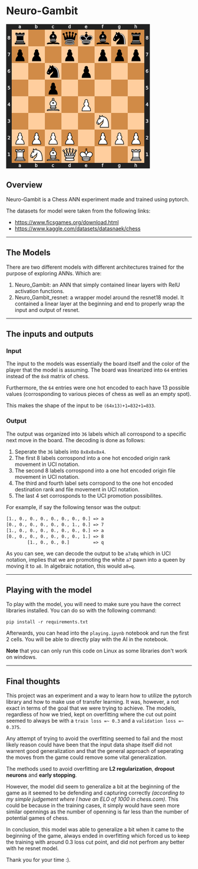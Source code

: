 # Neuro-Gambit
![board](./boards/board.png)

## Overview
Neuro-Gambit is a Chess ANN experiment made and trained using pytorch.

The datasets for model were taken from the following links:
- https://www.ficsgames.org/download.html
- https://www.kaggle.com/datasets/datasnaek/chess
---
## The Models
There are two different models with different architectures trained for the purpose of exploring ANNs. Which are:

1. Neuro_Gambit: an ANN that simply contained linear layers with RelU activation functions.
2. Neuro_Gambit_resnet: a wrapper model around the resnet18 model. It contained a linear layer at the beginning and end to properly wrap the input and output of resnet.
---
## The inputs and outputs
### Input
The input to the models was essentially the board itself and the color of the player that the model is assuming. The board was linearized into `64` entries instead of the `8x8` matrix of chess. 

Furthermore, the `64` entries were one hot encoded to each have 13 possible values (corrosponding to various pieces of chess as well as an empty spot).

This makes the shape of the input to be `(64x13)+1=832+1=833`.

### Output
The output was organized into `36` labels which all corrospond to a specific next move in the board. The decoding is done as follows:
1. Seperate the `36` labels into `8x8x8x8x4`.
2. The first 8 labels corrospond into a one hot encoded origin rank movement in UCI notation.
3. The second 8 labels corrospond into a one hot encoded origin file movement in UCI notation.
4. The third and fourth label sets corropond to the one hot encoded destination rank and file movement in UCI notation.
5. The last 4 set corrosponds to the UCI promotion possibilites.

For example, if say the following tensor was the output:
```
[1., 0., 0., 0., 0., 0., 0., 0.] => a
[0., 0., 0., 0., 0., 0., 1., 0.] => 7
[1., 0., 0., 0., 0., 0., 0., 0.] => a
[0., 0., 0., 0., 0., 0., 0., 1.] => 8
        [1., 0., 0., 0.]         => q
```
As you can see, we can decode the output to be `a7a8q` which in UCI notation, implies that we are promoting the white `a7` pawn into a queen by moving it to `a8`. In algebraic notation, this would `a8=q`.

---
## Playing with the model
To play with the model, you will need to make sure you have the correct libraries installed. You can do so with the following command:
```
pip install -r requirements.txt
```

Afterwards, you can head into the `playing.ipynb` notebook and run the first 2 cells. You will be able to directly play with the AI in the notebook.

**Note** that you can only run this code on Linux as some libraries don't work on windows.

---
## Final thoughts
This project was an experiment and a way to learn how to utilize the pytorch library and how to make use of transfer learning. It was, however, a not exact in terms of the goal that we were trying to achieve. The models, regardless of how we tried, kept on overfitting where the cut out point seemed to always be with a `train loss =~ 0.3` and a `validation loss =~ 0.375`.

Any attempt of trying to avoid the overfitting seemed to fail and the most likely reason could have been that the input data shape itself did not warrent good generalization and that the general approach of seperating the moves from the game could remove some vital generalization.

The methods used to avoid overfitting are **L2 regularization**, **dropout neurons** and **early stopping**.

However, the model did seem to generalize a bit at the beginning of the game as it seemed to be defending and capturing correctly *(according to my simple judgement where I have an ELO of 1000 in chess.com)*. This could be because in the training cases, it simply would have seen more similar opennings as the number of openning is far less than the number of potential games of chess.

In conclusion, this model was able to generalize a bit when it came to the beginning of the game, always ended in overfitting which forced us to keep the training with around 0.3 loss cut point, and did not perfrom any better with he resnet model.

Thank you for your time :).
